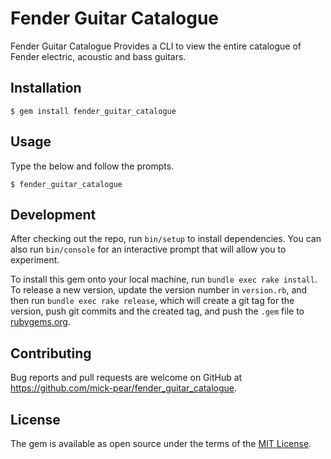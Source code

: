 # Fender Guitar Catalogue

Fender Guitar Catalogue Provides a CLI to view the entire catalogue of Fender electric, acoustic and bass guitars.

## Installation

    $ gem install fender_guitar_catalogue

## Usage

Type the below and follow the prompts.

    $ fender_guitar_catalogue

## Development

After checking out the repo, run `bin/setup` to install dependencies. You can also run `bin/console` for an interactive prompt that will allow you to experiment.

To install this gem onto your local machine, run `bundle exec rake install`. To release a new version, update the version number in `version.rb`, and then run `bundle exec rake release`, which will create a git tag for the version, push git commits and the created tag, and push the `.gem` file to [rubygems.org](https://rubygems.org).

## Contributing

Bug reports and pull requests are welcome on GitHub at https://github.com/mick-pear/fender_guitar_catalogue.

## License ##

The gem is available as open source under the terms of the [MIT License](https://opensource.org/licenses/MIT).